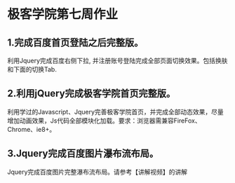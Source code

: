 # 极客学院第七周作业

## 1.完成百度首页登陆之后完整版。
利用Jquery完成百度右侧下拉, 并注册账号登陆完成全部页面切换效果。包括换肤和下面的切换Tab.

## 2.利用jQuery完成极客学院首页完整版。
利用学过的Javascript、Jquery完善极客学院首页，并完成全部动态效果，尽量增加动画效果，Js代码全部模块化加载。要求：浏览器需兼容FireFox、Chrome、ie8+。

## 3.Jquery完成百度图片瀑布流布局。
Jquery完成百度图片完整瀑布流布局。请参考【讲解视频】的讲解
